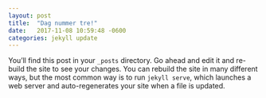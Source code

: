 ```yaml
---
layout: post
title:  "Dag nummer tre!"
date:   2017-11-08 10:59:48 -0600
categories: jekyll update
---
```



You’ll find this post in your `_posts` directory. Go ahead and edit it and re-build the site to see your changes. You can rebuild the site in many different ways, but the most common way is to run `jekyll serve`, which launches a web server and auto-regenerates your site when a file is updated.